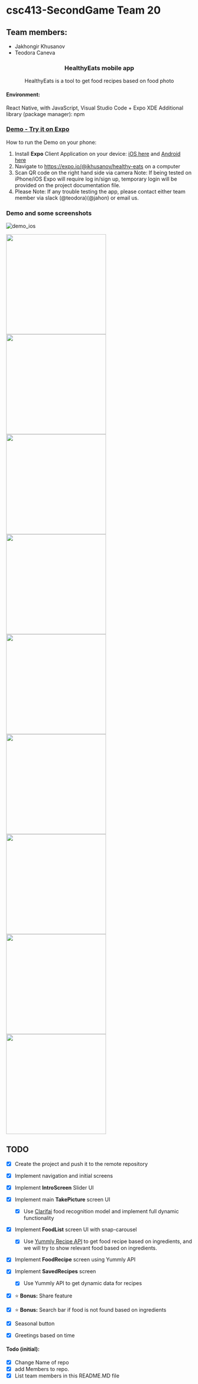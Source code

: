 # csc413-SecondGame Team 20


## Team members:
  - Jakhongir Khusanov 
  - Teodora Caneva

<h3 align="center">
  HealthyEats mobile app
</h3>

<p align="center">
  HealthyEats is a tool to get food recipes based on food photo
</p>

#### Environment:
React Native, with JavaScript, Visual Studio Code + Expo XDE 
Additional library (package manager): npm

### [Demo - Try it on Expo](https://exp.host/@jkhusanov/healthy-eats)
How to run the Demo on your phone:
1. Install **Expo** Client Application on your device: [iOS here](https://itunes.apple.com/app/apple-store/id982107779) and [Android here](https://play.google.com/store/apps/details?id=host.exp.exponent&referrer=www)
2. Navigate to https://expo.io/@jkhusanov/healthy-eats on a computer 
3. Scan QR code on the right hand side via camera
Note: If being tested on iPhone/iOS Expo will require log in/sign up, temporary login will be provided on the project documentation file.
4. Please Note: If any trouble testing the app, please contact either team member via slack (@teodora)(@jahon) or email us.

### Demo and some screenshots

![demo_ios](https://github.com/csc413-03-sp18/csc413-secondgame-Team20/blob/master/screenshots/Demo_iOS.gif)

<div style={{display: flex; flex-direction: row}}>
  <img src="screenshots/1.png" width="270" />
  <img src="screenshots/2.png" width="270" />
  <img src="screenshots/3.png" width="270" />
</div>
<div style={{display: flex; flex-direction: row}}>
  <img src="screenshots/4.png" width="270" />
  <img src="screenshots/5.png" width="270" />
  <img src="screenshots/6.png" width="270" />
</div>
<div style={{display: flex; flex-direction: row}}>
  <img src="screenshots/7.png" width="270" />
  <img src="screenshots/8.png" width="270" />
  <img src="screenshots/9.png" width="270" />
</div>



## TODO
  - [x] Create the project and push it to the remote repository
  - [x] Implement navigation and initial screens
  - [x] Implement **IntroScreen** Slider UI 
  - [x] Implement main **TakePicture** screen UI 
    - [x] Use [Clarifai](https://clarifai.com/blog/what-food-is-this-clarifais-food-recognition-technology-can-tell-you) food recognition model and implement full dynamic functionality
  - [x] Implement **FoodList** screen UI with snap-carousel
    - [x] Use [Yummly Recipe API](https://developer.yummly.com/documentation) to get food recipe based on ingredients, and we will try to show relevant food based on ingredients.
  - [x] Implement **FoodRecipe** screen using Yummly API
  - [x] Implement **SavedRecipes** screen
    - [x] Use Yummly API
    to get dynamic data for recipes
  - [x] :star: **Bonus:** Share feature
  - [x] :star: **Bonus:** Search bar if food is not found based on ingredients
  - [x] Seasonal button
  - [x] Greetings based on time


#### Todo (initial): 
  - [x] Change Name of repo
  - [x] add Members to repo.
  - [x] List team members in this README.MD file
